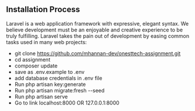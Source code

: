 

## Installation Process

Laravel is a web application framework with expressive, elegant syntax. We believe development must be an enjoyable and creative experience to be truly fulfilling. Laravel takes the pain out of development by easing common tasks used in many web projects:

- git clone https://github.com/mhannan-dev/onesttech-assignment.git
- cd assignment
- composer update
- save as .env.example to .env
- add database credentials in .env file
- Run php artisan key:generate
- Run php artisan migrate:fresh --seed
- Run php artisan serve
- Go to link localhost:8000 OR 127.0.0.1:8000
